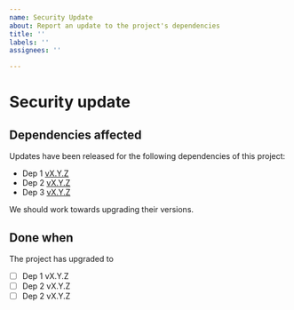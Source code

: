 ```yaml
---
name: Security Update
about: Report an update to the project's dependencies
title: ''
labels: ''
assignees: ''

---
```


# Security update

## Dependencies affected
Updates have been released for the following dependencies of this project:
- Dep 1 [vX.Y.Z](link-to-release)
- Dep 2 [vX.Y.Z](link-to-release)
- Dep 3 [vX.Y.Z](link-to-release)

We should work towards upgrading their versions.

## Done when
The project has upgraded to

- [ ] Dep 1 vX.Y.Z
- [ ] Dep 2 vX.Y.Z
- [ ] Dep 2 vX.Y.Z
